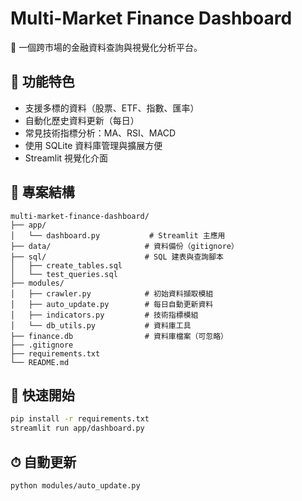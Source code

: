 # Multi-Market Finance Dashboard

🚀 一個跨市場的金融資料查詢與視覺化分析平台。

## 📌 功能特色
- 支援多標的資料（股票、ETF、指數、匯率）
- 自動化歷史資料更新（每日）
- 常見技術指標分析：MA、RSI、MACD
- 使用 SQLite 資料庫管理與擴展方便
- Streamlit 視覺化介面

## 📂 專案結構
```
multi-market-finance-dashboard/
├── app/
│   └── dashboard.py           # Streamlit 主應用
├── data/                     # 資料備份（gitignore）
├── sql/                      # SQL 建表與查詢腳本
│   ├── create_tables.sql
│   └── test_queries.sql
├── modules/
│   ├── crawler.py            # 初始資料擷取模組
│   ├── auto_update.py        # 每日自動更新資料
│   ├── indicators.py         # 技術指標模組
│   └── db_utils.py           # 資料庫工具
├── finance.db                # 資料庫檔案（可忽略）
├── .gitignore
├── requirements.txt
└── README.md
```

## 🧪 快速開始
```bash
pip install -r requirements.txt
streamlit run app/dashboard.py
```

## ⏱ 自動更新
```bash
python modules/auto_update.py
```